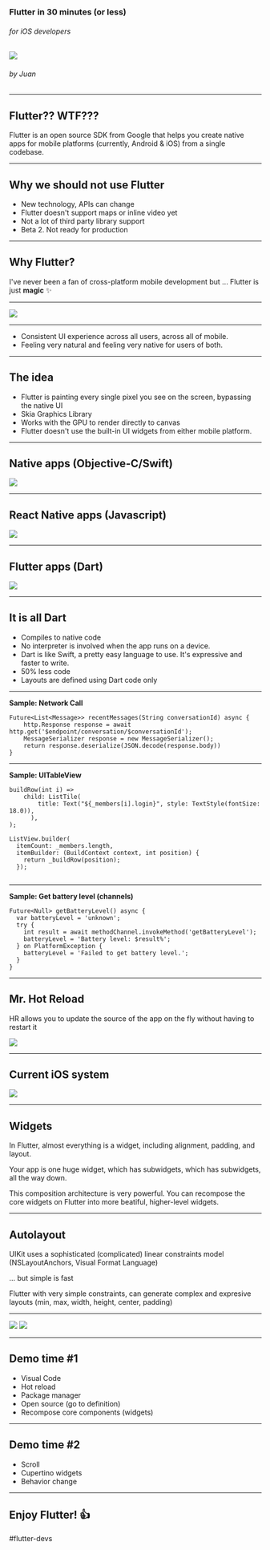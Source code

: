 <!-- $theme: default -->


### Flutter in 30 minutes (or less)
###### for iOS developers

![](images/background2.png)

###### by Juan  


---

## Flutter?? WTF???

Flutter is an open source SDK from Google that helps you create native apps for mobile platforms (currently, Android & iOS) from a single codebase.

---

## Why we should not use Flutter

- New technology, APIs can change
- Flutter doesn't support maps or inline video yet
- Not a lot of third party library support
- Beta 2. Not ready for production

---

## Why Flutter? 
I've never been a fan of cross-platform mobile development but ... Flutter is just **magic** :sparkles:

---

![](images/todas.png)

---

- Consistent UI experience across all users, across all of mobile.
- Feeling very natural and feeling very native for users of both.


---

## The idea

- Flutter is painting every single pixel you see on the screen, bypassing the native UI
- Skia Graphics Library
- Works with the GPU to render directly to canvas
- Flutter doesn't use the built-in UI widgets from either mobile platform.

---

## Native apps (Objective-C/Swift)

![](images/uikit.png)

---

## React Native apps (Javascript)

![](images/react.png)

---

## Flutter apps (Dart)

![](images/flutter.png)


---

## It is all Dart

- Compiles to native code
- No interpreter is involved when the app runs on a device.
- Dart is like Swift, a pretty easy language to use. It's expressive and faster to write.
- 50% less code
- Layouts are defined using Dart code only
 

---

**Sample: Network Call**
```
Future<List<Message>> recentMessages(String conversationId) async {
	http.Response response = await http.get('$endpoint/conversation/$conversationId');
	MessageSerializer response = new MessageSerializer();
	return response.deserialize(JSON.decode(response.body))
}
```

---

**Sample: UITableView**
```
buildRow(int i) =>
    child: ListTile(
        title: Text("${_members[i].login}", style: TextStyle(fontSize: 18.0)),
      ),
);
```
```
ListView.builder(
  itemCount: _members.length,
  itemBuilder: (BuildContext context, int position) {
    return _buildRow(position);
  });


```

---

**Sample: Get battery level (channels)**
```
Future<Null> getBatteryLevel() async {
  var batteryLevel = 'unknown';
  try {
    int result = await methodChannel.invokeMethod('getBatteryLevel');
    batteryLevel = 'Battery level: $result%';
  } on PlatformException {
    batteryLevel = 'Failed to get battery level.';
  }
}
```
 
---
 ## Mr. Hot Reload
HR allows you to update the source of the app on the fly without having to restart it

![](images/reload.png)

---

## Current iOS system

![](images/iceberg.png)


---

## Widgets

In Flutter, almost everything is a widget, including alignment, padding, and layout.

Your app is one huge widget, which has subwidgets, which has subwidgets, all the way down. 
 
This composition architecture is very powerful. You can recompose the core widgets on Flutter into more beatiful, higher-level widgets.


---


## Autolayout

UIKit uses a sophisticated (complicated) linear constraints model (NSLayoutAnchors, Visual Format Language)

... but simple is fast

Flutter with very simple constraints, can generate complex and expresive layouts (min, max, width, height, center, padding)

---

![](images/sample3.gif)    ![](images/sample2.gif)



---

## Demo time #1

- Visual Code
- Hot reload
- Package manager
- Open source (go to definition)
- Recompose core components (widgets)

---


## Demo time #2

- Scroll
- Cupertino widgets
- Behavior change


---

## Enjoy Flutter! :+1:

#flutter-devs

